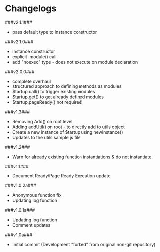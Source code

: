 Changelogs
==========

###v2.1.1###
- pass default type to instance constructor

###v2.1.0###
- instance constructor
- explicit .module() call
- add "noexec" type - does not execute on module declaration

###v2.0.0###

- complete overhaul
- structured approach to defining methods as modules
- $tartup.call() to trigger existing modules
- $tartup.get() to get already defined modules
- $tartup.pageReady() not required!


###v1.3###


- Removing Add() on root level
- Adding addUtil() on root - to directly add to utils object
- Create a new instance of $tartup using newInstance()
- Updates to the utils sample js file

###v1.2###


- Warn for already existing function instantiations & do not instantiate.

###v1.1###

- Document Ready/Page Ready Execution update

###v1.0.2a###

- Anonymous function fix
- Updating log function

###v1.0.1a###

- Updating log function
- Comment updates

###v1.0a###

- Initial commit (Development "forked" from original non-git repository)
